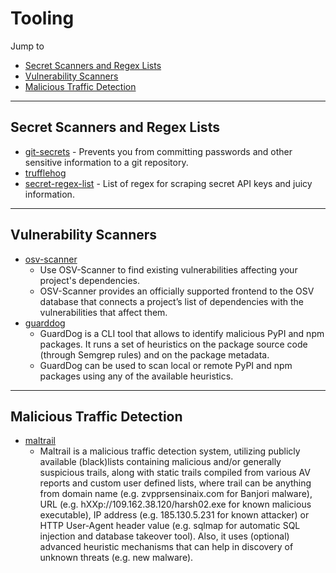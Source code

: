 # Tooling

Jump to
- [Secret Scanners and Regex Lists](#secret-scanners-and-regex-lists)
- [Vulnerability Scanners](#vulnerability-scanners)
- [Malicious Traffic Detection](#malicious-traffic-detection)


---
## Secret Scanners and Regex Lists

- [git-secrets](https://github.com/awslabs/git-secrets) - Prevents you from committing passwords and other sensitive information to a git repository.
- [trufflehog](https://github.com/trufflesecurity/trufflehog)
- [secret-regex-list](https://github.com/h33tlit/secret-regex-list) - List of regex for scraping secret API keys and juicy information.


---
## Vulnerability Scanners

- [osv-scanner](https://github.com/google/osv-scanner)
    - Use OSV-Scanner to find existing vulnerabilities affecting your project's dependencies.
    - OSV-Scanner provides an officially supported frontend to the OSV database that connects a project’s list of dependencies with the vulnerabilities that affect them.
- [guarddog](https://github.com/DataDog/guarddog)
    - GuardDog is a CLI tool that allows to identify malicious PyPI and npm packages. It runs a set of heuristics on the package source code (through Semgrep rules) and on the package metadata.
    - GuardDog can be used to scan local or remote PyPI and npm packages using any of the available heuristics.


---
## Malicious Traffic Detection

- [maltrail](https://github.com/stamparm/maltrail)
    - Maltrail is a malicious traffic detection system, utilizing publicly available (black)lists containing malicious and/or generally suspicious trails, along with static trails compiled from various AV reports and custom user defined lists, where trail can be anything from domain name (e.g. zvpprsensinaix.com for Banjori malware), URL (e.g. hXXp://109.162.38.120/harsh02.exe for known malicious executable), IP address (e.g. 185.130.5.231 for known attacker) or HTTP User-Agent header value (e.g. sqlmap for automatic SQL injection and database takeover tool). Also, it uses (optional) advanced heuristic mechanisms that can help in discovery of unknown threats (e.g. new malware).

